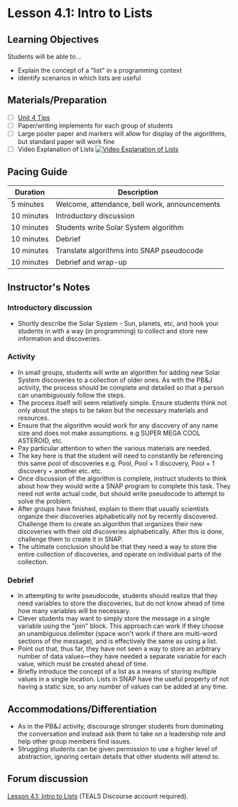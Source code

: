 # Lesson 4.1: Intro to Lists

## Learning Objectives

Students will be able to...

- Explain the concept of a "list" in a programming context
- Identify scenarios in which lists are useful

## Materials/Preparation

- [ ] [Unit 4 Tips](unit_4_tips.md)
- [ ] Paper/writing implements for each group of students
- [ ] Large poster paper and markers will allow for display of the algorithms, but standard paper will work fine
- [ ] Video Explanation of Lists
[![Video Explanation of Lists](https://img.youtube.com/vi/wO6lG82RbhM/0.jpg)](https://youtu.be/wO6lG82RbhM?t=67)

## Pacing Guide

| Duration   | Description                                   |
| ---------- | --------------------------------------------- |
| 5 minutes  | Welcome, attendance, bell work, announcements |
| 10 minutes | Introductory discussion                       |
| 10 minutes | Students write Solar System algorithm         |
| 10 minutes | Debrief                                       |
| 10 minutes | Translate algorithms into SNAP pseudocode     |
| 10 minutes | Debrief and wrap-up                           |

## Instructor's Notes

### Introductory discussion

- Shortly describe the Solar System  - Sun, planets, etc, and hook your students in with a way (in programming) to collect and store new information and discoveries.

### Activity

- In small groups, students will write an algorithm for adding new Solar System discoveries to a collection of older ones. As with the PB&J activity, the process should be complete and detailed so that a person can unambiguously follow the steps.
- The process itself will seem relatively simple.  Ensure students think not only about the steps to be taken but the necessary materials and resources.
- Ensure that the algorithm would work for any discovery of any name size and does not make assumptions. e.g SUPER MEGA COOL ASTEROID, etc.
- Pay particular attention to when the various materials are needed.
- The key here is that the student will need to constantly be referencing this same pool of discoveries e.g. Pool, Pool + 1 discovery, Pool + 1 discovery + another etc. etc.
- Once discussion of the algorithm is complete, instruct students to think about how they would write a SNAP program to complete this task.  They need not write actual code, but should write pseudocode to attempt to solve the problem.  
- After groups have finished, explain to them that usually scientists organize their discoveries alphabetically not by recently discovered. Challenge them to create an algorithm that organizes their new discoveries with their old discoveries alphabetically. After this is done, challenge them to create it in SNAP.
- The ultimate conclusion should be that they need a way to store the entire collection of discoveries, and operate on individual parts of the collection.

### Debrief

- In attempting to write pseudocode, students should realize that they need variables to store the discoveries, but do not know ahead of time how many variables will be necessary.
- Clever students may want to simply store the message in a single variable using the "join" block.  This approach can work if they choose an unambiguous delimiter (space won't work if there are multi-word sections of the message), and is effectively the same as using a list.
- Point out that, thus far, they have not seen a way to store an arbitrary number of data values—they have needed a separate variable for each value, which must be created ahead of time.
- Briefly introduce the concept of a list as a means of storing multiple values in a single location.  Lists in SNAP have the useful property of not having a static size, so any number of values can be added at any time.

## Accommodations/Differentiation

- As in the PB&J activity, discourage stronger students from dominating the conversation and instead ask them to take on a leadership role and help other group members find issues.
- Struggling students can be given permission to use a higher level of abstraction, ignoring certain details that other students will attend to.

## Forum discussion

[Lesson 4.1: Intro to Lists](http://forums.tealsk12.org/c/intro-unit-4-lists/lesson-4-1-intro-to-lists) (TEALS Discourse account required).
